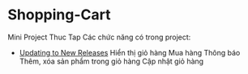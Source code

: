 # Shopping-Cart
Mini Project Thuc Tap
Các chức năng có trong project:
- [Updating to New Releases](#updating-to-new-releases)
Hiển thị giỏ hàng
Mua hàng
Thông báo
Thêm, xóa sản phẩm trong giỏ hàng
Cập nhật giỏ hàng
